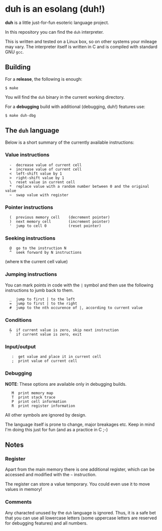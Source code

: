 # duh is an esolang (duh!)

**duh** is a little just-for-fun esoteric language project.

In this repository you can find the `duh` interpreter.

This is written and tested on a Linux box, so on other systems your mileage
may vary. The interpreter itself is written in C and is compiled with standard
GNU `gcc`.

## Building

For a **release**, the following is enough:

```
$ make
```

You will find the `duh` binary in the current working directory.

For a **debugging** build with additional (debugging, duh!) features use:

```
$ make duh-dbg
```

## The `duh` language

Below is a short summary of the currently available instructions:

### Value instructions
```
  -  decrease value of current cell
  +  increase value of current cell
  <  left-shift value by 1
  >  right-shift value by 1
  \  reset value in current cell
  *  replace value with a random number between 0 and the original value
  ~  swap value with register
```

### Pointer instructions
```
  (  previous memory cell    (decrement pointer)
  )  next memory cell        (increment pointer)
  '  jump to cell 0          (reset pointer)
```

### Seeking instructions
```
  @  go to the instruction N
  ^  seek forward by N instructions
```
(where `N` the current cell value)

### Jumping instructions
You can mark points in code with the `|` symbol and then use the
following instructions to jumb back to them.

```
  _  jump to first | to the left
  =  jump to first | to the right
  #  jump to the nth occurence of |, according to current value
```

### Conditions
```
  &  if current value is zero, skip next instruction
  `  if current value is zero, exit
```

### Input/output
```
   :  get value and place it in current cell
   ;  print value of current cell
```

### Debugging
**NOTE**: These options are available only in debugging builds.
```
   M  print memory map
   T  print stack trace
   P  print cell information
   R  print register information
```

All other symbols are ignored by design.

The language itself is prone to change, major breakages etc. Keep in mind I'm doing this just for fun (and as a practice in C ;-)

## Notes

### Register

Apart from the main memory there is one additional register, which can be accessed and modified with the `~` instruction.

The register can store a value temporary. You could even use it to move values in memory!

### Comments

Any characted unused by the `duh` language is ignored. Thus, it is a safe bet that you can use all lowercase letters (some
uppercase letters are reserved for debugging features) and all numbers.
